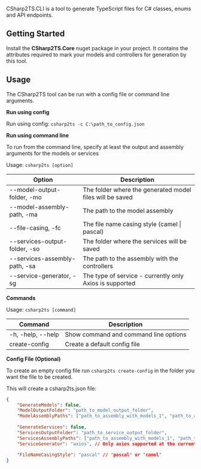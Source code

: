 CSharp2TS.CLI is a tool to generate TypeScript files for C# classes, enums and API endpoints. 

## Getting Started

Install the **CSharp2TS.Core** nuget package in your project. It contains the attributes required to mark your models and controllers for generation by this tool.

## Usage

The CSharp2TS tool can be run with a config file or command line arguments.

**Run using config**

Run using config: `csharp2ts -c C:\path_to_config.json`

**Run using command line**

To run from the command line, specify at least the output and assembly arguments for the models or services

Usage: `csharp2ts [option]`

| Option                               | Description                                              |
| ------------------------------------ | -------------------------------------------------------- |
| --model-output-folder, -mo <path>    | The folder where the generated model files will be saved |
| --model-assembly-path, -ma <path>    | The path to the model assembly                           |
| --file-casing, -fc <path>            | The file name casing style (camel \| pascal)             |
| --services-output-folder, -so <path> | The folder where the services will be saved              |
| --services-assembly-path, -sa <path> | The path to the assembly with the controllers            |
| --service-generator, -sg <path>      | The type of service - currently only Axios is supported  |

**Commands**

Usage: `csharp2ts [command]`

| Command           | Description                           |
| ----------------- | ------------------------------------- |
| -h, -help, --help | Show command and command line options |
| create-config     | Create a default config file          |

**Config File (Optional)**

To create an empty config file run `csharp2ts create-config` in the folder you want the file to be created.

This will create a csharp2ts.json file:

```json
{
    "GenerateModels": false,
    "ModelOutputFolder": "path_to_model_output_folder",
    "ModelAssemblyPaths": ["path_to_assembly_with_models_1", "path_to_assembly_with_models_2"],
    
    "GenerateServices": false,
    "ServicesOutputFolder": "path_to_service_output_folder",
    "ServicesAssemblyPaths": ["path_to_assembly_with_models_1", "path_to_assembly_with_models_2"],
    "ServiceGenerator": "axios", // Only axios supported at the current time
    
    "FileNameCasingStyle": "pascal" // 'pascal' or 'camel'
}
```
